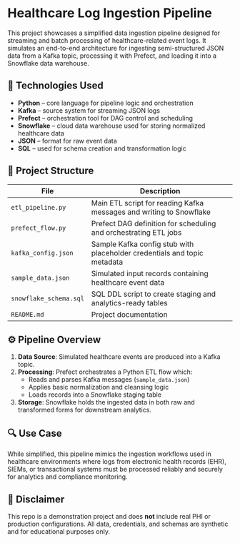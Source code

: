 # Healthcare Log Ingestion Pipeline

This project showcases a simplified data ingestion pipeline designed for streaming and batch processing of healthcare-related event logs. It simulates an end-to-end architecture for ingesting semi-structured JSON data from a Kafka topic, processing it with Prefect, and loading it into a Snowflake data warehouse.

## 🧰 Technologies Used

- **Python** – core language for pipeline logic and orchestration
- **Kafka** – source system for streaming JSON logs
- **Prefect** – orchestration tool for DAG control and scheduling
- **Snowflake** – cloud data warehouse used for storing normalized healthcare data
- **JSON** – format for raw event data
- **SQL** – used for schema creation and transformation logic

## 📂 Project Structure

| File | Description |
|------|-------------|
| `etl_pipeline.py` | Main ETL script for reading Kafka messages and writing to Snowflake |
| `prefect_flow.py` | Prefect DAG definition for scheduling and orchestrating ETL jobs |
| `kafka_config.json` | Sample Kafka config stub with placeholder credentials and topic metadata |
| `sample_data.json` | Simulated input records containing healthcare event data |
| `snowflake_schema.sql` | SQL DDL script to create staging and analytics-ready tables |
| `README.md` | Project documentation |

## ⚙️ Pipeline Overview

1. **Data Source**: Simulated healthcare events are produced into a Kafka topic.
2. **Processing**: Prefect orchestrates a Python ETL flow which:
   - Reads and parses Kafka messages (`sample_data.json`)
   - Applies basic normalization and cleansing logic
   - Loads records into a Snowflake staging table
3. **Storage**: Snowflake holds the ingested data in both raw and transformed forms for downstream analytics.

## 🔍 Use Case

While simplified, this pipeline mimics the ingestion workflows used in healthcare environments where logs from electronic health records (EHR), SIEMs, or transactional systems must be processed reliably and securely for analytics and compliance monitoring.

## 🚧 Disclaimer

This repo is a demonstration project and does **not** include real PHI or production configurations. All data, credentials, and schemas are synthetic and for educational purposes only.

